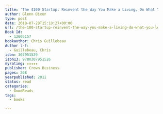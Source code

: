 ```yaml
---
title: 'The $100 Startup: Reinvent the Way You Make a Living, Do What You Love, and Create a New Future'
author: Glenn Dixon
type: post
date: 2018-07-28T15:10:27+00:00
url: /the-100-startup-reinvent-the-way-you-make-a-living-do-what-you-love-and-create-a-new-future/
Book Id:
  - 12605157
bookauthor: Chris Guillebeau
Author l-f:
  - Guillebeau, Chris
isbn: 307951529
isbn13: 9780307951526
myrating: ★★★★★
publisher: Crown Business
pages: 268
yearpublished: 2012
status: read
categories:
  - GoodReads
tags:
  - books

---
```

